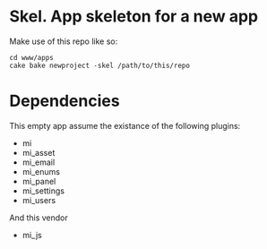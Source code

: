 # Skel. App skeleton for a new app

Make use of this repo like so:

	cd www/apps
	cake bake newproject -skel /path/to/this/repo

# Dependencies

This empty app assume the existance of the following plugins:

* mi
* mi_asset
* mi_email
* mi_enums
* mi_panel
* mi_settings
* mi_users

And this vendor 
* mi_js